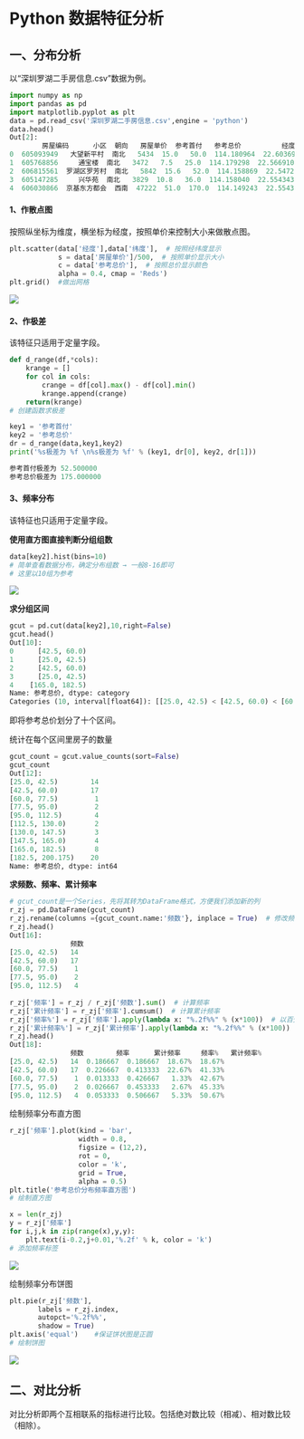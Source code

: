 # Python 数据特征分析

## 一、分布分析

以“深圳罗湖二手房信息.csv”数据为例。

```python
import numpy as np
import pandas as pd
import matplotlib.pyplot as plt
data = pd.read_csv('深圳罗湖二手房信息.csv',engine = 'python')
data.head()
Out[2]: 
        房屋编码      小区  朝向   房屋单价  参考首付   参考总价          经度         纬度
0  605093949   大望新平村  南北   5434  15.0   50.0  114.180964  22.603698
1  605768856     通宝楼  南北   3472   7.5   25.0  114.179298  22.566910
2  606815561  罗湖区罗芳村  南北   5842  15.6   52.0  114.158869  22.547223
3  605147285     兴华苑  南北   3829  10.8   36.0  114.158040  22.554343
4  606030866  京基东方都会  西南  47222  51.0  170.0  114.149243  22.554370
```

#### 1、作散点图

按照纵坐标为维度，横坐标为经度，按照单价来控制大小来做散点图。

```python
plt.scatter(data['经度'],data['纬度'],  # 按照经纬度显示
            s = data['房屋单价']/500,  # 按照单价显示大小
            c = data['参考总价'],  # 按照总价显示颜色
            alpha = 0.4, cmap = 'Reds')  
plt.grid()  #做出网格
```

![](E:\Python\数据分析与数据挖掘\统计分析方法\pictures\1.png)

#### 2、作极差

该特征只适用于定量字段。

```python
def d_range(df,*cols):
    krange = []
    for col in cols:
        crange = df[col].max() - df[col].min()
        krange.append(crange)
    return(krange)
# 创建函数求极差

key1 = '参考首付'
key2 = '参考总价'
dr = d_range(data,key1,key2)
print('%s极差为 %f \n%s极差为 %f' % (key1, dr[0], key2, dr[1]))

参考首付极差为 52.500000 
参考总价极差为 175.000000
```

#### 3、频率分布

该特征也只适用于定量字段。

**使用直方图直接判断分组组数**

```python
data[key2].hist(bins=10)
# 简单查看数据分布，确定分布组数 → 一般8-16即可
# 这里以10组为参考
```

![](E:\Python\数据分析与数据挖掘\统计分析方法\pictures\2.png)

**求分组区间**

```python
gcut = pd.cut(data[key2],10,right=False)
gcut.head()
Out[10]: 
0      [42.5, 60.0)
1      [25.0, 42.5)
2      [42.5, 60.0)
3      [25.0, 42.5)
4    [165.0, 182.5)
Name: 参考总价, dtype: category
Categories (10, interval[float64]): [[25.0, 42.5) < [42.5, 60.0) < [60.0, 77.5) < [77.5, 95.0) ... [130.0, 147.5) < [147.5, 165.0) < [165.0, 182.5) < [182.5, 200.175)]
```

即将参考总价划分了十个区间。

统计在每个区间里房子的数量

```python
gcut_count = gcut.value_counts(sort=False)
gcut_count
Out[12]: 
[25.0, 42.5)        14
[42.5, 60.0)        17
[60.0, 77.5)         1
[77.5, 95.0)         2
[95.0, 112.5)        4
[112.5, 130.0)       2
[130.0, 147.5)       3
[147.5, 165.0)       4
[165.0, 182.5)       8
[182.5, 200.175)    20
Name: 参考总价, dtype: int64
```

**求频数、频率、累计频率**

```python
# gcut_count是一个Series，先将其转为DataFrame格式，方便我们添加新的列
r_zj = pd.DataFrame(gcut_count)
r_zj.rename(columns ={gcut_count.name:'频数'}, inplace = True)  # 修改频数字段名
r_zj.head()
Out[16]: 
               频数
[25.0, 42.5)   14
[42.5, 60.0)   17
[60.0, 77.5)    1
[77.5, 95.0)    2
[95.0, 112.5)   4
 
r_zj['频率'] = r_zj / r_zj['频数'].sum()  # 计算频率
r_zj['累计频率'] = r_zj['频率'].cumsum()  # 计算累计频率
r_zj['频率%'] = r_zj['频率'].apply(lambda x: "%.2f%%" % (x*100))  # 以百分比显示频率
r_zj['累计频率%'] = r_zj['累计频率'].apply(lambda x: "%.2f%%" % (x*100))  # 以百分比显示累计频率
r_zj.head()
Out[18]: 
               频数        频率      累计频率     频率%   累计频率%
[25.0, 42.5)   14  0.186667  0.186667  18.67%  18.67%
[42.5, 60.0)   17  0.226667  0.413333  22.67%  41.33%
[60.0, 77.5)    1  0.013333  0.426667   1.33%  42.67%
[77.5, 95.0)    2  0.026667  0.453333   2.67%  45.33%
[95.0, 112.5)   4  0.053333  0.506667   5.33%  50.67%
```

绘制频率分布直方图

```python
r_zj['频率'].plot(kind = 'bar',
                 width = 0.8,
                 figsize = (12,2),
                 rot = 0,
                 color = 'k',
                 grid = True,
                 alpha = 0.5)
plt.title('参考总价分布频率直方图')
# 绘制直方图

x = len(r_zj)
y = r_zj['频率']
for i,j,k in zip(range(x),y,y):
    plt.text(i-0.2,j+0.01,'%.2f' % k, color = 'k')
# 添加频率标签
```

![](E:\Python\数据分析与数据挖掘\统计分析方法\pictures\3.png)

绘制频率分布饼图

```python
plt.pie(r_zj['频数'],
       labels = r_zj.index,
       autopct='%.2f%%',
       shadow = True)
plt.axis('equal')    #保证饼状图是正圆
# 绘制饼图
```

![](E:\Python\数据分析与数据挖掘\统计分析方法\pictures\4.png)

## 二、对比分析

对比分析即两个互相联系的指标进行比较。包括绝对数比较（相减）、相对数比较（相除）。



